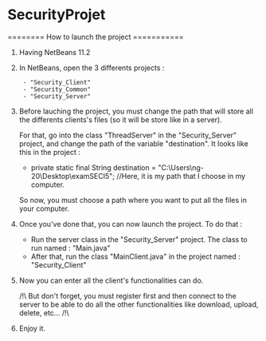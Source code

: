 # SecurityProjet

======== How to launch the project ===========

1) Having NetBeans 11.2

2) In NetBeans, open the 3 differents projects : 

		- "Security_Client"
		- "Security_Common"
		- "Security_Server"
		
3) Before lauching the project, you must change the path that will store all the differents clients's files (so it will be store like in a server).

   For that, go into the class "ThreadServer" in the "Security_Server" project, and change the path of the variable "destination".
   It looks like this in the project : 
   - private static final String destination = "C:\\Users\\ng-20\\Desktop\\examSECI5"; //Here, it is my path that I choose in my computer.
   
   So now, you must choose a path where you want to put all the files in your computer.

4) Once you've done that, you can now launch the project. To do that :

   - Run the server class in the "Security_Server" project. The class to run named : "Main.java"
   - After that, run the class "MainClient.java" in the project named : "Security_Client"
 
5) Now you can enter all the client's functionalities can do.

   /!\ But don't forget, you must register first and then connect to the server to be able to do all the other functionalities like download, upload, delete, etc... /!\

6) Enjoy it.
